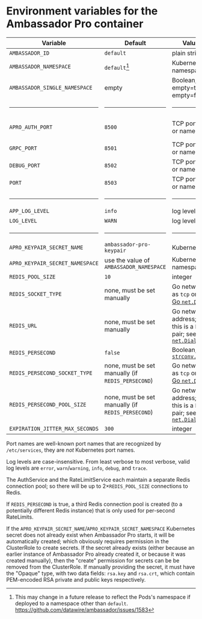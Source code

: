 # Environment variables for the Ambassador Pro container

| Variable                        | Default                                           | Value type                                                                    | Purpose                        |
|---------------------------------|---------------------------------------------------|-------------------------------------------------------------------------------|--------------------------------|
| `AMBASSADOR_ID`                 | `default`                                         | plain string                                                                  | Ambassador                     |
| `AMBASSADOR_NAMESPACE`          | `default`[^1]                                     | Kubernetes namespace                                                          | Ambassador                     |
| `AMBASSADOR_SINGLE_NAMESPACE`   | empty                                             | Boolean; non-empty=true, empty=false                                          | Ambasador                      |
| <hr/>                           | <hr/>                                             | <hr/>                                                                         | <hr/>                          |
| `APRO_AUTH_PORT`                | `8500`                                            | TCP port number or name                                                       | Filtering AuthService (gRPC)   |
| `GRPC_PORT`                     | `8501`                                            | TCP port number or name                                                       | RateLimitService (gRPC)        |
| `DEBUG_PORT`                    | `8502`                                            | TCP port number or name                                                       | RateLimitService debug (HTTP)  |
| `PORT`                          | `8503`                                            | TCP port number or name                                                       | RateLimitService health (HTTP) |
| <hr/>                           | <hr/>                                             | <hr/>                                                                         | <hr/>                          |
| `APP_LOG_LEVEL`                 | `info`                                            | log level                                                                     | Filter                         |
| `LOG_LEVEL`                     | `WARN`                                            | log level                                                                     | RateLimit                      |
| <hr/>                           | <hr/>                                             | <hr/>                                                                         | <hr/>                          |
| `APRO_KEYPAIR_SECRET_NAME`      | `ambassador-pro-keypair`                          | Kubernetes name                                                               | Filter                         |
| `APRO_KEYPAIR_SECRET_NAMESPACE` | use the value of `AMBASSADOR_NAMESPACE`           | Kubernetes namespace                                                          | Filter                         |
| `REDIS_POOL_SIZE`               | `10`                                              | integer                                                                       | Filter, RateLimit              |
| `REDIS_SOCKET_TYPE`             | none, must be set manually                        | Go network such as `tcp` or `unix`; see [Go `net.Dial`][]                     | Filter, RateLimit              |
| `REDIS_URL`                     | none, must be set manually                        | Go network address; for TCP this is a `host:port` pair; see [Go `net.Dial`][] | Filter, RateLimit              |
| `REDIS_PERSECOND`               | `false`                                           | Boolean; [Go `strconv.ParseBool`][]                                           | RateLimit                      |
| `REDIS_PERSECOND_SOCKET_TYPE`   | none, must be set manually (if `REDIS_PERSECOND`) | Go network such as `tcp` or `unix`; see [Go `net.Dial`][]                     | RateLimit                      |
| `REDIS_PERSECOND_POOL_SIZE`     | none, must be set manually (if `REDIS_PERSECOND`) | Go network address; for TCP this is a `host:port` pair; see [Go `net.Dial`][] | RateLimit                      |
| `EXPIRATION_JITTER_MAX_SECONDS` | `300`                                             | integer                                                                       | RateLimit                      |

<!--

  The following variables are non-overridable in `run.sh`; don't add
  them to the above table.
  
   cmd/amb-sidecar/types/config.go:
    - `RLS_RUNTIME_DIR`

   vendor-ratelimit/src/settings/settings.go:
    - `USE_STATSD`
       * `STATSD_HOST`
       * `STATSD_PORT`
    - `RUNTIME_ROOT`
    - `RUNTIME_SUBDIRECTORY`

-->

Port names are well-known port names that are recognized by
`/etc/services`, they are *not* Kubernetes port names.

Log levels are case-insensitive. From least verbose to most verbose,
valid log levels are `error`, `warn`/`warning`, `info`, `debug`, and
`trace`.

The AuthService and the RateLimitService each maintain a separate
Redis connection pool; so there will be up to 2×`REDIS_POOL_SIZE`
connections to Redis.

If `REDIS_PERSECOND` is true, a third Redis connection pool is created
(to a potentially different Redis instance) that is only used for
per-second RateLimits.

If the `APRO_KEYPAIR_SECRET_NAME`/`APRO_KEYPAIR_SECRET_NAMESPACE`
Kubernetes secret does not already exist when Ambassador Pro starts,
it will be automatically created; which obviously requires permission
in the ClusterRole to create secrets.  If the secret already exists
(either because an earlier instance of Ambassador Pro already created
it, or because it was created manually), then the "create" permission
for secrets can be be removed from the ClusterRole.  If manually
providing the secret, it must have the "Opaque" type, with two data
fields: `rsa.key` and `rsa.crt`, which contain PEM-encoded RSA private
and public keys respectively.

[^1]: This may change in a future release to reflect the Pods's
    namespace if deployed to a namespace other than `default`.
    https://github.com/datawire/ambassador/issues/1583

[Go `net.Dial`]: https://golang.org/pkg/net/#Dial
[Go `strconv.ParseBool`]: https://golang.org/pkg/strconv/#ParseBool
